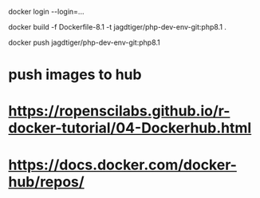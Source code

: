 docker login --login=...

docker build -f Dockerfile-8.1 -t jagdtiger/php-dev-env-git:php8.1 .

docker push jagdtiger/php-dev-env-git:php8.1

# push images to hub
# https://ropenscilabs.github.io/r-docker-tutorial/04-Dockerhub.html
# https://docs.docker.com/docker-hub/repos/